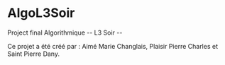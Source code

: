 # AlgoL3Soir
Project final Algorithmique -- L3 Soir --

Ce projet a été créé par : Aimé Marie Changlais, Plaisir Pierre Charles et Saint Pierre Dany.
